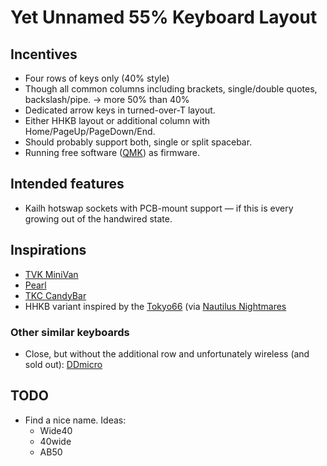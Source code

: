 Yet Unnamed 55% Keyboard Layout
===============================

Incentives
----------

* Four rows of keys only (40% style)
* Though all common columns including brackets, single/double quotes,
  backslash/pipe. → more 50% than 40%
* Dedicated arrow keys in turned-over-T layout.
* Either HHKB layout or additional column with
  Home/PageUp/PageDown/End.
* Should probably support both, single or split spacebar.
* Running free software ([QMK](https://qmk.fm/)) as firmware.

Intended features
-----------------

* Kailh hotswap sockets with PCB-mount support — if this is every
  growing out of the handwired state.

Inspirations
------------

* [TVK MiniVan](https://thevankeyboards.com/pages/minivan)
* [Pearl](https://geekhack.org/index.php?topic=92259.0)
* [TKC CandyBar](https://thekey.company/collections/candybar)
* HHKB variant inspired by the
  [Tokyo66](https://zambumon.files.wordpress.com/2018/09/nautilus_nightmares_tokyo66_1.png?w=788&h=525)
  (via [Nautilus
  Nightmares](https://zambumon.com/nautilus-nightmares/)

### Other similar keyboards

* Close, but without the additional row and unfortunately wireless (and sold out): [DDmicro](https://kbdfans.com/blogs/news/ddmicro-wireless-keyboard)

TODO
----

* Find a nice name. Ideas:
    * Wide40
    * 40wide
    * AB50

